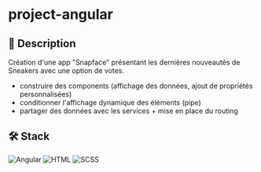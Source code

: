 # project-angular

<h2 align="left">📄 Description </h2>

Création d'une app "Snapface" présentant les dernières nouveautés de Sneakers avec une option de votes.

- construire des components (affichage des données, ajout de propriétés personnalisées)
- conditionner l'affichage dynamique des éléments (pipe)
- partager des données avec les services + mise en place du routing

<h2 align="left">🛠 Stack </h2>
<p align="left">
  <img src="https://img.shields.io/badge/Angular-db3035?style=for-the-badge&logo=angular&logoColor=white" alt="Angular"/>
  <img src="https://img.shields.io/badge/HTML5-E34F26?style=for-the-badge&logo=html5&logoColor=white" alt="HTML"/>
  <img src="https://img.shields.io/badge/SCSS-f9439e?style=for-the-badge&logo=scss&logoColor=white" alt="SCSS"/>
</p>
